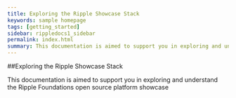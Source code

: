 ```yaml
---
title: Exploring the Ripple Showcase Stack
keywords: sample homepage
tags: [getting_started]
sidebar: rippledocs1_sidebar
permalink: index.html
summary: This documentation is aimed to support you in exploring and understand the Ripple Foundations open source platform showcase stack.
---
```


##Exploring the Ripple Showcase Stack

This documentation is aimed to support you in exploring and understand the Ripple Foundations open source platform showcase 
